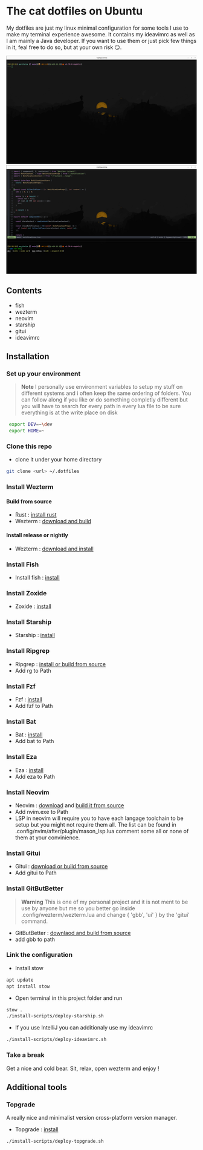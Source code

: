 # The cat dotfiles on Ubuntu

My dotfiles are just my linux minimal configuration for some tools I use to make my terminal experience awesome.
It contains my ideavimrc as well as I am mainly a Java developer.
If you want to use them or just pick few things in it, feal free to do so, but at your own risk :smirk:.

![term screenshot](./screen-dot-linux.png)
![term screenshot2](./screen-dot-linux2.png)

## Contents

- fish
- wezterm
- neovim
- starship
- gitui
- ideavimrc

## Installation 

### Set up your environment

> **Note**
> I personally use environment variables to setup my stuff on different systems and i often keep the same ordering of folders. You can follow along if you like or do something completly different but you will have to search for every path in every lua file to be sure everything is at the write place on disk

```sh
 export DEV=~\dev
 export HOME=~
```

### Clone this repo

- clone it under your home directory 
```sh
git clone <url> ~/.dotfiles
```

### Install Wezterm 

#### Build from source
- Rust : [install rust](https://www.rust-lang.org/)
- Wezterm : [download and build](https://github.com/wez/wezterm)

#### Install release or nightly
- Wezterm : [download and install](https://wezfurlong.org/wezterm/installation)

### Install Fish 

- Install fish : [install](https://fishshell.com/)

### Install Zoxide

- Zoxide : [install](https://github.com/ajeetdsouza/zoxide)

### Install Starship

- Starship : [install](https://github.com/starship/starship)

### Install Ripgrep

- Ripgrep : [install or build from source](https://github.com/BurntSushi/ripgrep)
- Add rg to Path

### Install Fzf

- Fzf : [install](https://github.com/junegunn/fzf)
- Add fzf to Path

### Install Bat 

- Bat : [install](https://github.com/sharkdp/bat)
- Add bat to Path

### Install Eza 

- Eza : [install](https://github.com/eza-community/eza)
- Add eza to Path


### Install Neovim

- Neovim : [download](https://github.com/neovim/neovim) and [build it from source](https://github.com/neovim/neovim/blob/master/BUILD.md)
- Add nvim.exe to Path
- LSP in neovim will require you to have each langage toolchain to be setup but you might not require them all. The list can be found in .config/nvim/after/plugin/mason_lsp.lua comment some all or none of them at your convinience.

### Install Gitui

- Gitui : [download or build from source](https://github.com/extrawurst/gitui)
- Add gitui to Path

### Install GitButBetter

> **Warning**
> This is one of my personal project and it is not ment to be use by anyone but me so you better go inside .config/wezterm/wezterm.lua and change { 'gbb', 'ui' } by the 'gitui' command.
- GitButBetter : [downlaod and build from source](https://github.com/theCat69/git-but-better)
- add gbb to path

### Link the configuration

- Install stow
```sh
apt update
apt install stow
```

- Open terminal in this project folder and run 
```sh
stow . 
./install-scripts/deploy-starship.sh 
```

- If you use IntelliJ you can additionaly use my ideavimrc 
```sh
./install-scripts/deploy-ideavimrc.sh 
```

### Take a break

Get a nice and cold bear. Sit, relax, open wezterm and enjoy !

## Additional tools

### Topgrade
A really nice and minimalist version cross-platform version manager.
- Topgrade : [install](https://github.com/topgrade-rs/topgrade)
```sh
./install-scripts/deploy-topgrade.sh 
```
